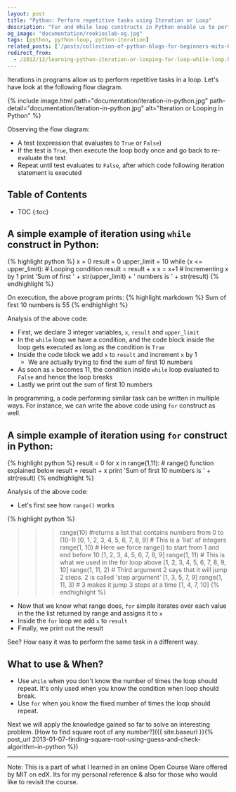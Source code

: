 ```yaml
---
layout: post
title: "Python: Perform repetitive tasks using Iteration or Loop"
description: "For and While loop constructs in Python enable us to perform repetitive tasks or help us iterate over a string or a list or any iterable object"
og_image: "documentation/rookieslab-og.jpg"
tags: [python, python-loop, python-iteration]
related_posts: ['/posts/collection-of-python-blogs-for-beginners-mitx-600x-edx', '/posts/python-lists-and-list-methods', '/posts/linear-search-vs-bisection-search-in-python']
redirect_from:
  - /2012/12/learning-python-iteration-or-looping-for-loop-while-loop.html
---
```


Iterations in programs allow us to perform repetitive tasks in a loop. Let's have look at the following flow diagram.

{% include image.html path="documentation/iteration-in-python.jpg" path-detail="documentation/iteration-in-python.jpg" alt="Iteration or Looping in Python" %}

Observing the flow diagram:

 - A test (expression that evaluates to `True` or `False`)
 - If the test is `True`, then execute the loop body once and go back to re-evaluate the test
 - Repeat until test evaluates to `False`, after which code following iteration statement is executed

<h2> Table of Contents </h2>

* TOC
{:toc}

## A simple example of iteration using `while` construct in Python:

{% highlight python %}
x = 0
result = 0
upper_limit = 10
while (x <= upper_limit): # Looping condition
    result = result + x
    x = x+1 # Incrementing x by 1
print 'Sum of first ' + str(upper_limit) + ' numbers is ' + str(result)
{% endhighlight %}

On execution, the above program prints:
{% highlight markdown %}
Sum of first 10 numbers is 55
{% endhighlight %}

Analysis of the above code:

 - First, we declare 3 integer variables, `x`, `result` and `upper_limit`
 - In the `while` loop we have a condition, and the code block inside the loop gets executed as long as the condition is `True`
 - Inside the code block we add `x` to `result` and increment `x` by 1
   - We are actually trying to find the sum of first 10 numbers
 - As soon as `x` becomes 11, the condition inside `while` loop evaluated to `False` and hence the loop breaks
 - Lastly we print out the sum of first 10 numbers


In programming, a code performing similar task can be written in multiple ways.
For instance, we can write the above code using `for` construct as well.

## A simple example of iteration using `for` construct in Python:

{% highlight python %}
result = 0
for x in range(1,11): # range() function explained below
    result = result + x
print 'Sum of first 10 numbers is ' + str(result)
{% endhighlight %}

Analysis of the above code:

 - Let's first see how `range()` works

{% highlight python %}
>>> range(10) #returns a list that contains numbers from 0 to (10-1)
[0, 1, 2, 3, 4, 5, 6, 7, 8, 9]  # This is a 'list' of integers
>>> range(1, 10) # Here we force range() to start from 1 and end before 10
[1, 2, 3, 4, 5, 6, 7, 8, 9]
>>> range(1, 11) # This is what we used in the for loop above
[1, 2, 3, 4, 5, 6, 7, 8, 9, 10]
>>> range(1, 11, 2) # Third argument 2 says that it will jump 2 steps. 2 is called 'step argument'
[1, 3, 5, 7, 9]
>>> range(1, 11, 3) # 3 makes it jump 3 steps at a time
[1, 4, 7, 10]
{% endhighlight %}

 - Now that we know what range does, `for` simple iterates over each value in the the list returned by range and assigns it to `x`
 - Inside the `for` loop we add `x` to `result`
 - Finally, we print out the result

See? How easy it was to perform the same task in a different way.

## What to use & When?

 - Use `while` when you don't know the number of times the loop should repeat. It's only used when you know the condition when loop should break.
 - Use `for` when you know the fixed number of times the loop should repeat.


Next we will apply the knowledge gained so far to solve an interesting problem. [How to find square root of any number?]({{ site.baseurl }}{% post_url 2013-01-07-finding-square-root-using-guess-and-check-algorithm-in-python %})

---

Note:
This is a part of what I learned in an online Open Course Ware offered by MIT on edX.
Its for my personal reference & also for those who would like to revisit the course.
